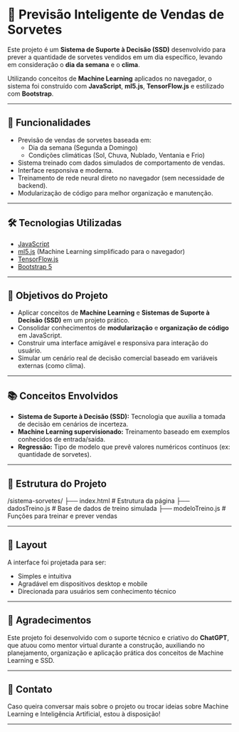 # 🍦 Previsão Inteligente de Vendas de Sorvetes

Este projeto é um **Sistema de Suporte à Decisão (SSD)** desenvolvido para prever a quantidade de sorvetes vendidos em um dia específico, levando em consideração o **dia da semana** e o **clima**.

Utilizando conceitos de **Machine Learning** aplicados no navegador, o sistema foi construído com **JavaScript**, **ml5.js**, **TensorFlow.js** e estilizado com **Bootstrap**.

---

## 🚀 Funcionalidades

- Previsão de vendas de sorvetes baseada em:
  - Dia da semana (Segunda a Domingo)
  - Condições climáticas (Sol, Chuva, Nublado, Ventania e Frio)
- Sistema treinado com dados simulados de comportamento de vendas.
- Interface responsiva e moderna.
- Treinamento de rede neural direto no navegador (sem necessidade de backend).
- Modularização de código para melhor organização e manutenção.

---

## 🛠️ Tecnologias Utilizadas

- [JavaScript](https://developer.mozilla.org/pt-BR/docs/Web/JavaScript)
- [ml5.js](https://ml5js.org/) (Machine Learning simplificado para o navegador)
- [TensorFlow.js](https://www.tensorflow.org/js)
- [Bootstrap 5](https://getbootstrap.com/)

---

## 🎯 Objetivos do Projeto

- Aplicar conceitos de **Machine Learning** e **Sistemas de Suporte à Decisão (SSD)** em um projeto prático.
- Consolidar conhecimentos de **modularização** e **organização de código** em JavaScript.
- Construir uma interface amigável e responsiva para interação do usuário.
- Simular um cenário real de decisão comercial baseado em variáveis externas (como clima).

---

## 📚 Conceitos Envolvidos

- **Sistema de Suporte à Decisão (SSD):** Tecnologia que auxilia a tomada de decisão em cenários de incerteza.
- **Machine Learning supervisionado:** Treinamento baseado em exemplos conhecidos de entrada/saída.
- **Regressão:** Tipo de modelo que prevê valores numéricos contínuos (ex: quantidade de sorvetes).

---

## 🧠 Estrutura do Projeto

/sistema-sorvetes/
├── index.html # Estrutura da página
├── dadosTreino.js # Base de dados de treino simulada
├── modeloTreino.js # Funções para treinar e prever vendas

---

## 🎨 Layout

A interface foi projetada para ser:

- Simples e intuitiva
- Agradável em dispositivos desktop e mobile
- Direcionada para usuários sem conhecimento técnico

---

## 🙏 Agradecimentos

Este projeto foi desenvolvido com o suporte técnico e criativo do **ChatGPT**, que atuou como mentor virtual durante a construção, auxiliando no planejamento, organização e aplicação prática dos conceitos de Machine Learning e SSD.

---

## 📢 Contato

Caso queira conversar mais sobre o projeto ou trocar ideias sobre Machine Learning e Inteligência Artificial, estou à disposição!



---


